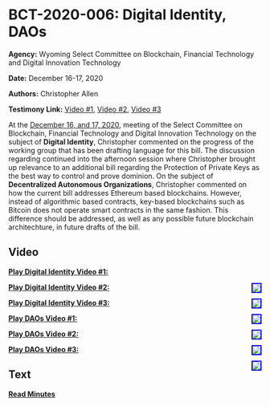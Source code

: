 # BCT-2020-006: Digital Identity, DAOs

**Agency:** Wyoming Select Committee on Blockchain, Financial Technology and Digital Innovation Technology

**Date:** December 16-17, 2020

**Authors:** Christopher Allen

**Testimony Link:** [Video #1](https://www.youtube.com/watch?v=zXh3Mkn7ASw&t=10490s), [Video #2](https://www.youtube.com/watch?v=zXh3Mkn7ASw&t=12065s), [Video #3](https://www.youtube.com/watch?v=w08e0jS31VM&t=2175s)

At the [December 16, and 17, 2020](https://web.wyoleg.gov/LsoService/api/File/GetFile/86d83246-5d72-45d5-b9ac-af75080f6896), meeting of the Select Committee on Blockchain, Financial Technology and Digital Innovation Technology on the subject of **Digital Identity**, Christopher commented on the progress of the working group that has been drafting language for this bill. The discussion regarding continued into the afternoon session where Christopher brought up relevance to an additional bill regarding the Protection of Private Keys as the best way to control and prove dominion. On the subject of **Decentralized Autonomous Organizations**, Christopher commented on how the current bill addresses Ethereum based blockchains. However, instead of algorithmic based contracts, key-based blockchains such as Bitcoin does not operate smart contracts in the same fashion. This difference should be addressed, as well as any possible future blockchain architechture, in future drafts of the bill.

## Video

<a href="https://www.youtube.com/watch?v=zXh3Mkn7ASw&t=10490s"><b>Play Digital Identity Video #1:</b></a>

<a href="https://www.youtube.com/watch?v=zXh3Mkn7ASw&t=10490s"><img src="https://img.youtube.com/vi/zXh3Mkn7ASw/hqdefault.jpg" style="float: right; border: 2px solid blue"></a>

<a href="https://www.youtube.com/watch?v=zXh3Mkn7ASw&t=12065s"><b>Play Digital Identity Video #2:</b></a>

<a href="https://www.youtube.com/watch?v=zXh3Mkn7ASw&t=12065s"><img src="https://img.youtube.com/vi/zXh3Mkn7ASw/hqdefault.jpg" style="float: right; border: 2px solid blue"></a>

<a href="https://www.youtube.com/watch?v=w08e0jS31VM&t=2175s"><b>Play Digital Identity Video #3:</b></a>

<a href="https://www.youtube.com/watch?v=w08e0jS31VM&t=2175s"><img src="https://img.youtube.com/vi/w08e0jS31VM/hqdefault.jpg" style="float: right; border: 2px solid blue"></a>

<a href="https://www.youtube.com/watch?v=zXh3Mkn7ASw&t=5900s"><b>Play DAOs Video #1:</b></a>

<a href="https://www.youtube.com/watch?v=zXh3Mkn7ASw&t=5900s"><img src="https://img.youtube.com/vi/zXh3Mkn7ASw/hqdefault.jpg" style="float: right; border: 2px solid blue"></a>

<a href="https://www.youtube.com/watch?v=zXh3Mkn7ASw&t=7585s"><b>Play DAOs Video #2:</b></a>

<a href="https://www.youtube.com/watch?v=zXh3Mkn7ASw&t=7585s"><img src="https://img.youtube.com/vi/zXh3Mkn7ASw/hqdefault.jpg" style="float: right; border: 2px solid blue"></a>

<a href="https://www.youtube.com/watch?v=zXh3Mkn7ASw&t=8325s"><b>Play DAOs Video #3:</b></a>

<a href="https://www.youtube.com/watch?v=zXh3Mkn7ASw&t=8325s"><img src="https://img.youtube.com/vi/zXh3Mkn7ASw/hqdefault.jpg" style="float: right; border: 2px solid blue"></a>

## Text

<a href="https://web.wyoleg.gov/LsoService/api/File/GetFile/86d83246-5d72-45d5-b9ac-af75080f6896"><b>Read Minutes</b></a>

